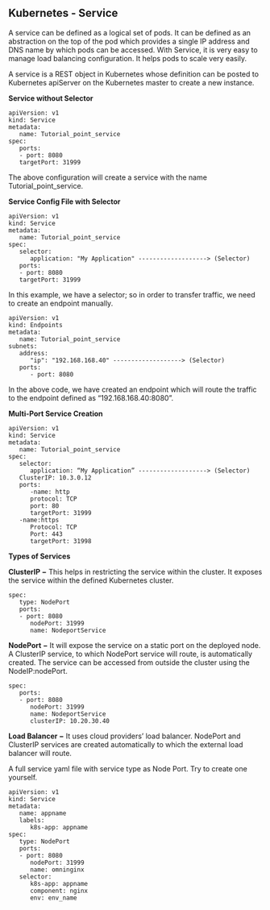 ## **Kubernetes - Service**

A service can be defined as a logical set of pods. It can be defined as an abstraction on the top of the pod which provides a single IP address and DNS name by which pods can be accessed. With Service, it is very easy to manage load balancing configuration. It helps pods to scale very easily.

A service is a REST object in Kubernetes whose definition can be posted to Kubernetes apiServer on the Kubernetes master to create a new instance.

**Service without Selector**

```
apiVersion: v1
kind: Service
metadata:
   name: Tutorial_point_service
spec:
   ports:
   - port: 8080
   targetPort: 31999
```

The above configuration will create a service with the name Tutorial_point_service.

**Service Config File with Selector**

```
apiVersion: v1
kind: Service
metadata:
   name: Tutorial_point_service
spec:
   selector:
      application: "My Application" -------------------> (Selector)
   ports:
   - port: 8080
   targetPort: 31999
```

In this example, we have a selector; so in order to transfer traffic, we need to create an endpoint manually.

```
apiVersion: v1
kind: Endpoints
metadata:
   name: Tutorial_point_service
subnets:
   address:
      "ip": "192.168.168.40" -------------------> (Selector)
   ports:
      - port: 8080
```

In the above code, we have created an endpoint which will route the traffic to the endpoint defined as “192.168.168.40:8080”.

**Multi-Port Service Creation**

```
apiVersion: v1
kind: Service
metadata:
   name: Tutorial_point_service
spec:
   selector:
      application: “My Application” -------------------> (Selector)
   ClusterIP: 10.3.0.12
   ports:
      -name: http
      protocol: TCP
      port: 80
      targetPort: 31999
   -name:https
      Protocol: TCP
      Port: 443
      targetPort: 31998
```

**Types of Services**

**ClusterIP −** This helps in restricting the service within the cluster. It exposes the service within the defined Kubernetes cluster.

```
spec:
   type: NodePort
   ports:
   - port: 8080
      nodePort: 31999
      name: NodeportService
```

**NodePort −** It will expose the service on a static port on the deployed node. A ClusterIP service, to which NodePort service will route, is automatically created. The service can be accessed from outside the cluster using the NodeIP:nodePort.

```
spec:
   ports:
   - port: 8080
      nodePort: 31999
      name: NodeportService
      clusterIP: 10.20.30.40
```

**Load Balancer −** It uses cloud providers’ load balancer. NodePort and ClusterIP services are created automatically to which the external load balancer will route.

A full service yaml file with service type as Node Port. Try to create one yourself.


```
apiVersion: v1
kind: Service
metadata:
   name: appname
   labels:
      k8s-app: appname
spec:
   type: NodePort
   ports:
   - port: 8080
      nodePort: 31999
      name: omninginx
   selector:
      k8s-app: appname
      component: nginx
      env: env_name
```

